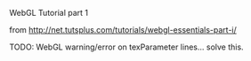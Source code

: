 WebGL Tutorial part 1

from http://net.tutsplus.com/tutorials/webgl-essentials-part-i/

TODO:
WebGL warning/error on texParameter lines... solve this.
